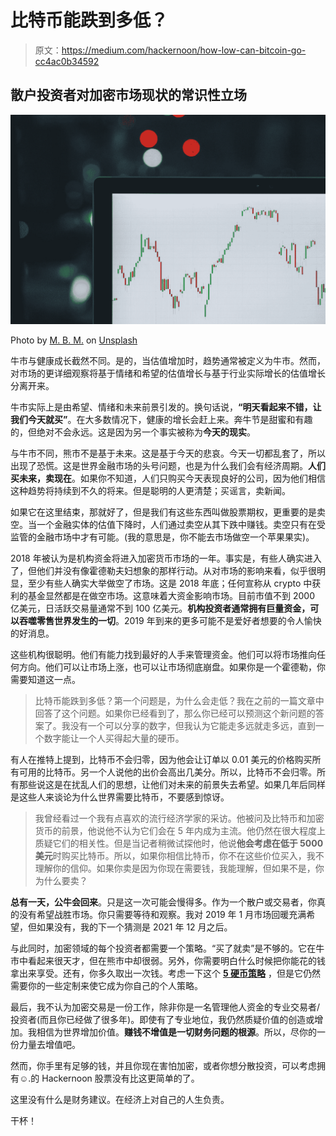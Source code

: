 # 比特币能跌到多低？

> 原文：<https://medium.com/hackernoon/how-low-can-bitcoin-go-cc4ac0b34592>

## 散户投资者对加密市场现状的常识性立场

![](img/5c74e30a120d90731e61e5a4ceabef51.png)

Photo by [M. B. M.](https://unsplash.com/@m_b_m?utm_source=medium&utm_medium=referral) on [Unsplash](https://unsplash.com?utm_source=medium&utm_medium=referral)

牛市与健康成长截然不同。是的，当估值增加时，趋势通常被定义为牛市。然而，对市场的更详细观察将基于情绪和希望的估值增长与基于行业实际增长的估值增长分离开来。

牛市实际上是由希望、情绪和未来前景引发的。换句话说，**“明天看起来不错，让我们今天就买”**。在大多数情况下，健康的增长会赶上来。奔牛节是甜蜜和有趣的，但绝对不会永远。这是因为另一个事实被称为**今天的现实**。

与牛市不同，熊市不是基于未来。这是基于今天的悲哀。今天一切都乱套了，所以出现了恐慌。这是世界金融市场的头号问题，也是为什么我们会有经济周期。**人们买未来，卖现在**。如果你不知道，人们只购买今天表现良好的公司，因为他们相信这种趋势将持续到不久的将来。但是聪明的人更清楚；买谣言，卖新闻。

如果它在这里结束，那就好了，但是我们有这些东西叫做股票期权，更重要的是卖空。当一个金融实体的估值下降时，人们通过卖空从其下跌中赚钱。卖空只有在受监管的金融市场中才有可能。(我的意思是，你不能去市场做空一个苹果果实)。

2018 年被认为是机构资金将进入加密货币市场的一年。事实是，有些人确实进入了，但他们并没有像霍德勒夫妇想象的那样行动。从对市场的影响来看，似乎很明显，至少有些人确实大举做空了市场。这是 2018 年底；任何宣称从 crypto 中获利的基金显然都是在做空市场。这意味着大资金影响市场。目前市值不到 2000 亿美元，日活跃交易量通常不到 100 亿美元。**机构投资者通常拥有巨量资金，可以吞噬零售世界发生的一切**。2019 年到来的更多可能不是爱好者想要的令人愉快的好消息。

这些机构很聪明。他们有能力找到最好的人手来管理资金。他们可以将市场推向任何方向。他们可以让市场上涨，也可以让市场彻底崩盘。如果你是一个霍德勒，你需要知道这一点。

> 比特币能跌到多低？第一个问题是，为什么会走低？我在之前的一篇文章中回答了这个问题。如果你已经看到了，那么你已经可以预测这个新问题的答案了。我没有一个可以分享的数字，但我认为它能走多远就走多远，直到一个数字能让一个人买得起大量的硬币。

有人在推特上提到，比特币不会归零，因为他会让订单以 0.01 美元的价格购买所有可用的比特币。另一个人说他的出价会高出几美分。所以，比特币不会归零。所有那些说这是在扰乱人们的思想，让他们对未来的前景失去希望。如果几年后同样是这些人来谈论为什么世界需要比特币，不要感到惊讶。

> 我曾经看过一个我有点喜欢的流行经济学家的采访。他被问及比特币和加密货币的前景，他说他不认为它们会在 5 年内成为主流。他仍然在很大程度上质疑它们的相关性。但是当记者稍微试探他时，他说**他会考虑在低于 5000 美元**时购买比特币。所以，如果你相信比特币，你不在这些价位买入，我不理解你的信仰。如果你卖是因为你现在需要钱，我能理解，但如果不是，你为什么要卖？

**总有一天，公牛会回来**。只是这一次可能会慢得多。作为一个散户或交易者，你真的没有希望战胜市场。你只需要等待和观察。我对 2019 年 1 月市场回暖充满希望，但如果没有，我的下一个猜测是 2021 年 12 月之后。

与此同时，加密领域的每个投资者都需要一个策略。“买了就卖”是不够的。它在牛市中看起来很天才，但在熊市中却很弱。另外，你需要明白什么时候把你能花的钱拿出来享受。还有，你多久取出一次钱。考虑一下这个 [**5 硬币策略**](https://www.investinblockchain.com/well-diversified-cryptocurrency-portfolio/) ，但是它仍然需要你的一些定制来使它成为你自己的个人策略。

最后，我不认为加密交易是一份工作，除非你是一名管理他人资金的专业交易者/投资者(而且你已经做了很多年)。即使有了专业地位，我仍然质疑价值的创造或增加。我相信为世界增加价值。**赚钱不增值是一切财务问题的根源**。所以，尽你的一份力量去增值吧。

然而，你手里有足够的钱，并且你现在害怕加密，或者你想分散投资，可以考虑拥有☺.的 Hackernoon 股票没有比这更简单的了。

这里没有什么是财务建议。在经济上对自己的人生负责。

干杯！